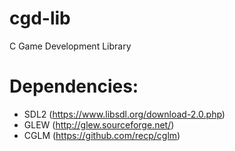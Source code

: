 # cgd-lib
C Game Development Library

# Dependencies:
- SDL2 (https://www.libsdl.org/download-2.0.php)
- GLEW (http://glew.sourceforge.net/)
- CGLM (https://github.com/recp/cglm)
